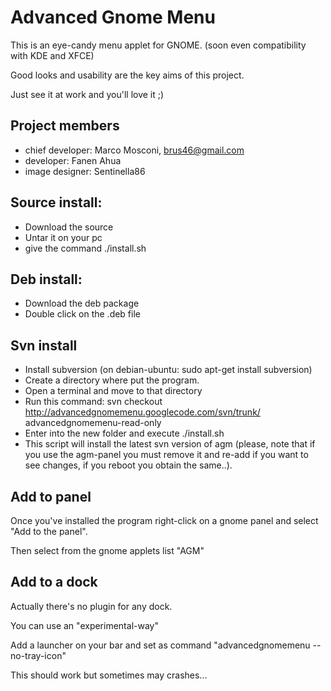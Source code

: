 # Advanced Gnome Menu #

This is an eye-candy menu applet for GNOME. (soon even compatibility with KDE and XFCE)

Good looks and usability are the key aims of this project.

Just see it at work and you'll love it ;)
## Project members ##

  * chief developer: Marco Mosconi, brus46@gmail.com
  * developer: Fanen Ahua
  * image designer: Sentinella86

## Source install: ##

  * Download the source
  * Untar it on your pc
  * give the command ./install.sh

## Deb install: ##

  * Download the deb package
  * Double click on the .deb file

## Svn install ##

  * Install subversion (on debian-ubuntu: sudo apt-get install subversion)
  * Create a directory where put the program.
  * Open a terminal and move to that directory
  * Run this command: svn checkout http://advancedgnomemenu.googlecode.com/svn/trunk/ advancedgnomemenu-read-only
  * Enter into the new folder and execute ./install.sh
  * This script will install the latest svn version of agm (please, note that if you use the agm-panel you must remove it and re-add if you want to see changes, if you reboot you obtain the same..).

## Add to panel ##

Once you've installed the program right-click on a gnome panel and select "Add to the panel".

Then select from the gnome applets list "AGM"


## Add to a dock ##

Actually there's no plugin for any dock.

You can use an "experimental-way"

Add a launcher on your bar and set as command "advancedgnomemenu --no-tray-icon"

This should work but sometimes may crashes...
